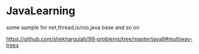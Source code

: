 # JavaLearning
some sample for net,thread,io/nio,java base and so on


<a>https://github.com/shekhargulati/99-problems/tree/master/java8#multiway-trees</a>
